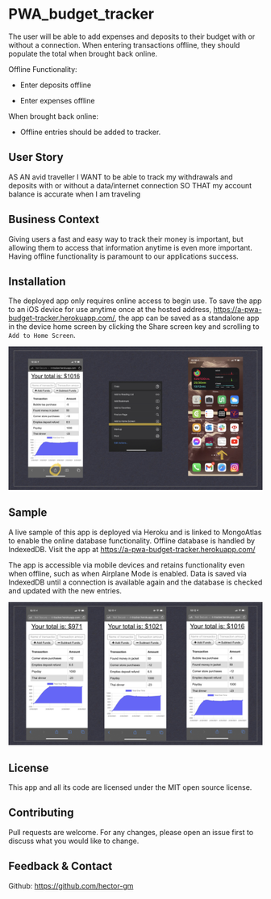 # PWA_budget_tracker

The user will be able to add expenses and deposits to their budget with or without a connection. When entering transactions offline, they should populate the total when brought back online.

Offline Functionality:

  * Enter deposits offline

  * Enter expenses offline

When brought back online:

  * Offline entries should be added to tracker.

## User Story
AS AN avid traveller
I WANT to be able to track my withdrawals and deposits with or without a data/internet connection
SO THAT my account balance is accurate when I am traveling

## Business Context
Giving users a fast and easy way to track their money is important, but allowing them to access that information anytime is even more important. Having offline functionality is paramount to our applications success.

## Installation

The deployed app only requires online access to begin use. To save the app to an iOS device for use anytime once at the hosted address, https://a-pwa-budget-tracker.herokuapp.com/, the app can be saved as a standalone app in the device home screen by clicking the Share screen key and scrolling to `Add to Home Screen`.

![Mobile Installation](/assets/images/install_example.jpeg)

## Sample

A live sample of this app is deployed via Heroku and is linked to MongoAtlas to enable the online database functionality. Offline database is handled by IndexedDB. Visit the app at https://a-pwa-budget-tracker.herokuapp.com/

The app is accessible via mobile devices and retains functionality even when offline, such as when Airplane Mode is enabled. Data is saved via IndexedDB until a connection is available again and the database is checked and updated with the new entries.

![Mobile Device Examples](/assets/images/mobile_example.jpeg)

## License

This app and all its code are licensed under the MIT open source license.

## Contributing

Pull requests are welcome. For any changes, please open an issue first to discuss what you would like to change.

## Feedback & Contact

Github: https://github.com/hector-gm